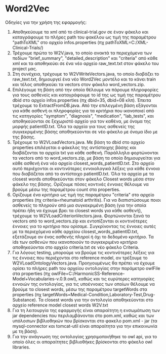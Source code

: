 # Word2Vec
Οδηγίες για την χρήση της εφαρμογής:
1. Αποθηκεύουμε τα xml από το clinical-trial.gov σε έναν φάκελο και καταγράφουμε το πλήρες path του φακέλου ως τιμή της παραμέτρου "pathToXML" στο αρχείο infos.properties (πχ pathToXML=C:/XML-Clinical-Trials/)
2. Τρέχουμε πρώτα το W2V.java, το οποίο ανακτά τα περιεχόμενα των πεδίων "brief_summary", "detailed_description" και "criteria" από κάθε xml και τα αποθηκεύει σε ένα νέο αρχείο raw_text.txt στον φάκελο του project μας.
3. Στη συνέχεια, τρέχουμε το W2VWriteVectors.java, το οποίο διαβάζει το raw_text.txt, δημιουργεί ένα νέο Word2Vec μοντέλο και το κάνει train και τέλος αποθηκεύει τα vectors στον φάκελο word_vectors.zip.
4. Επιλέγουμε τη βάση από την οποία θέλουμε να πάρουμε πληροφορίες για τους ασθενείς και καταγράφουμε το id της ως τιμή της παραμέτρου dbid στο αρχείο infos.properties (πχ dbid=35, dbid=08 κλπ). Έπειτα τρέχουμε το ExtractFromDB.java. Από την επιλεγμένη βάση εξάγονται για κάθε ασθενή οι πληροφορίες για τα κριτήρια που ικανοποιεί από τις κατηγορίες "symptom", "diagnosis", "medication", "lab_tests", και αποθηκεύονται σε ξεχωριστό αρχείο για τον καθένα, με όνομα της μορφής patientID.txt. Όλα τα αρχεία για τους ασθενείς της συγκεκριμένης βάσης αποθηκεύονται σε νέο φάκελo με όνομα ίδιο με της βάσης.
5. Τρέχουμε το W2VLoadVectors.java. Με βάση το dbid στο αρχείο properties επιλέγεται ο φάκελος της αντίστοιχης βάσης και διαβάζονται τα αρχεία txt για κάθε ασθενή. Παράλληλα φορτώνονται τα vectors από το word_vectors.zip, με βάση τα οποία δημιουργείται για κάθε ασθενή ένα νέο αρχείο closest_words_patientID.txt. Στο αρχείο αυτό περιέχονται οι κοντινότερες εννοιολογικά λέξεις για κάθε έννοια που διαβάζεται από το αντίστοιχο patientID.txt. Όλα τα αρχεία με τα closest words αποθηκεύονται στον φάκελο Closest words μέσα στον φάκελο της βάσης. Ορίζουμε πόσες κοντινές έννοιες θέλουμε να βρούμε μέσω της παραμέτρου count στα properties.  
6. Ορίζουμε ένα κριτήριο ως τιμή της παραμέτρου "criteria" στο αρχείο properties (πχ criteria=rheumatoid arthritis). Για να διαπιστώσουμε ποιοι ασθενείς το πληρούν από μια συγκεκριμένη βάση (για την οποία πρέπει ήδη να έχουμε βρει τα closest words για κάθε ασθενή), τρέχουμε το W2VLoadCriterionVectors.java. Φορτώνονται ξανά τα vectors από το word_vectors.zip και εντοπίζονται οι κοντινότερες έννοιες για το κριτήριο που ορίσαμε. Συγκρίνοντας τις έννοιες αυτές με τα περιεχόμενα κάθε αρχείου closest_words_patientID.txt, εξετάζουμε αν ένας ασθενής πληροί ή όχι το δεδομένο κριτήριο. Τα ids των ασθενών που ικανοποιούν το συγκεκριμένο κριτήριο αποθηκεύονται στο αρχείο criteria.txt σε νέο φάκελο Criteria.
7. Για λόγους testing, μπορούμε να βρούμε τις κοντινότερες λέξεις για τις έννοιες που περιέχονται στο reference model, αν τρέξουμε το W2VLoadOntologyVectors.java. Προηγουμένως θα πρέπει να έχουμε ορίσει το πλήρες path του αρχείου οντολογίας στην παράμετρο owlFile στα properties (πχ owlFile=C:/HarmonicSS-Reference-Model+Vocabularies-v.0.9.owl), καθώς και τις ευρύτερες κατηγορίες εννοιών της οντολογίας, για τις υποέννοιες των οποίων θέλουμε να βρούμε τα closest words, μέσω της παραμέτρου targetWords στα properties (πχ targetWords=Medical-Condition,Laboratory-Test,Drug-Substance). Τα closest words για την οντολογία αποθηκεύονται στο αρχείο reference model closest words W2V.txt
8. Για τη λειτουργία της εφαρμογής είναι απαραίτητη η ενσωμάτωση των jar dependencies που περιλαμβάνονται στο pom.xml, καθώς και των υπόλοιπων βιβλιοθηκών που βρίσκονται στο φακελο pom.xml - jar (τα mysql-connector και tomcat-util είναι απαραίτητα για την επικοινωνία με τη βάση).
9. Για την ανάγνωση της οντολογίας χρησιμοποιήθηκε το owl api, για το οποίο όλες οι απαραίτητες βιβλιοθήκες βρίσκονται στο φάκελο owl libraries.
